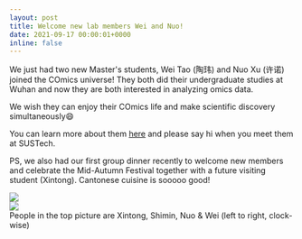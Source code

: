 ```yaml
---
layout: post
title: Welcome new lab members Wei and Nuo!
date: 2021-09-17 00:00:01+0000
inline: false
---
```


We just had two new Master's students, Wei Tao (陶玮) and Nuo Xu (许诺) joined the COmics universe!
They both did their undergraduate studies at Wuhan and now they are both interested in analyzing omics data.

We wish they can enjoy their COmics life and make scientific discovery simultaneously😄

You can learn more about them [here](/team/) and please say hi when you meet them at SUSTech.

PS, we also had our first group dinner recently to welcome new members and celebrate the Mid-Autumn Festival together with a future visiting student (Xintong).
Cantonese cuisine is sooooo good!

<div class="row mt-3">
    <div class="col-sm mt-3 mt-md-0">
        <img class="img-fluid rounded z-depth-1" src="{{ site.baseurl }}/assets/img/first-group-dinner.jpg">
    </div>
    <div class="col-sm mt-3 mt-md-0">
        <img class="img-fluid rounded z-depth-1" src="{{ site.baseurl }}/assets/img/canton-food.jpg">
    </div>
</div>
<div class="caption">
    People in the top picture are Xintong, Shimin, Nuo & Wei (left to right, clock-wise)
</div>